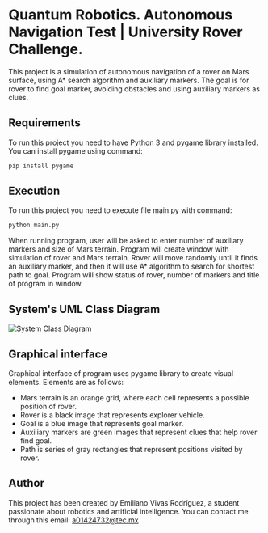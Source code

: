 # Quantum Robotics. Autonomous Navigation Test |  University Rover Challenge.

This project is a simulation of autonomous navigation of a rover on Mars surface, using A* search algorithm and auxiliary markers. The goal is for rover to find goal marker, avoiding obstacles and using auxiliary markers as clues.

## Requirements

To run this project you need to have Python 3 and pygame library installed. You can install pygame using command:

```python
pip install pygame
```

## Execution

To run this project you need to execute file main.py with command:

```python
python main.py
```

When running program, user will be asked to enter number of auxiliary markers and size of Mars terrain. Program will create window with simulation of rover and Mars terrain. Rover will move randomly until it finds an auxiliary marker, and then it will use A* algorithm to search for shortest path to goal. Program will show status of rover, number of markers and title of program in window.


## System's UML Class Diagram

![System Class Diagram](https://github.com/vivasrguez/qr-autonomous-navigation-test/assets/85045551/ef8bed7f-8d76-4a8d-bcce-455f3de8c717)


## Graphical interface

Graphical interface of program uses pygame library to create visual elements. Elements are as follows:

- Mars terrain is an orange grid, where each cell represents a possible position of rover.
- Rover is a black image that represents explorer vehicle.
- Goal is a blue image that represents goal marker.
- Auxiliary markers are green images that represent clues that help rover find goal.
- Path is series of gray rectangles that represent positions visited by rover.

## Author

This project has been created by Emiliano Vivas Rodríguez, a student passionate about robotics and artificial intelligence. You can contact me through this email: a01424732@tec.mx
